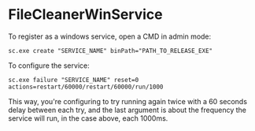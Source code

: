 # FileCleanerWinService

To register as a windows service, open a CMD in admin mode: 
```
sc.exe create "SERVICE_NAME" binPath="PATH_TO_RELEASE_EXE"
```

To configure the service:
```
sc.exe failure "SERVICE_NAME" reset=0 actions=restart/60000/restart/60000/run/1000
```
This way, you're configuring to try running again twice with a 60 seconds delay between each try, and the last argument is about the frequency the service will run, in the case above, each 1000ms.